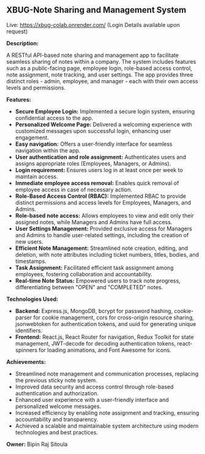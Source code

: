 ﻿## XBUG-Note Sharing and Management System

Live: <https://xbug-colab.onrender.com/> (Login Details available upon request)

**Description:**

A RESTful API-based note sharing and management app to facilitate seamless sharing of notes within a company. The system includes features such as a public-facing page, employee login, role-based access control, note assignment, note tracking, and user settings. The app provides three distinct roles - admin, employee, and manager - each with their own access levels and permissions.

**Features:**

- **Secure Employee Login:** Implemented a secure login system, ensuring confidential access to the app.
- **Personalized Welcome Page:** Delivered a welcoming experience with customized messages upon successful login, enhancing user engagement.
- **Easy navigation:** Offers a user-friendly interface for seamless navigation within the app.
- **User authentication and role assignment:** Authenticates users and assigns appropriate roles (Employees, Managers, or Admins).
- **Login requirement:** Ensures users log in at least once per week to maintain access.
- **Immediate employee access removal:** Enables quick removal of employee access in case of necessary action.
- **Role-Based Access Control (RBAC):** Implemented RBAC to provide distinct permissions and access levels for Employees, Managers, and Admins.
- **Role-based note access:** Allows employees to view and edit only their assigned notes, while Managers and Admins have full access.
- **User Settings Management:** Provided exclusive access for Managers and Admins to handle user-related settings, including the creation of new users.
- **Efficient Note Management:** Streamlined note creation, editing, and deletion, with note attributes including ticket numbers, titles, bodies, and timestamps.
- **Task Assignment:** Facilitated efficient task assignment among employees, fostering collaboration and accountability.
- **Real-time Note Status:** Empowered users to track note progress, differentiating between "OPEN" and "COMPLETED" notes.

**Technologies Used:**

- **Backend:** Express.js, MongoDB, bcrypt for password hashing, cookie-parser for cookie management, cors for cross-origin resource sharing, jsonwebtoken for authentication tokens, and uuid for generating unique identifiers.
- **Frontend:** React.js, React Router for navigation, Redux Toolkit for state management, JWT-decode for decoding authentication tokens, react-spinners for loading animations, and Font Awesome for icons.

**Achievements:**

- Streamlined note management and communication processes, replacing the previous sticky note system.
- Improved data security and access control through role-based authentication and authorization.
- Enhanced user experience with a user-friendly interface and personalized welcome messages.
- Increased efficiency by enabling note assignment and tracking, ensuring accountability and transparency.
- Achieved a scalable and maintainable system architecture using modern technologies and best practices.

**Owner:** Bipin Raj Sitoula
